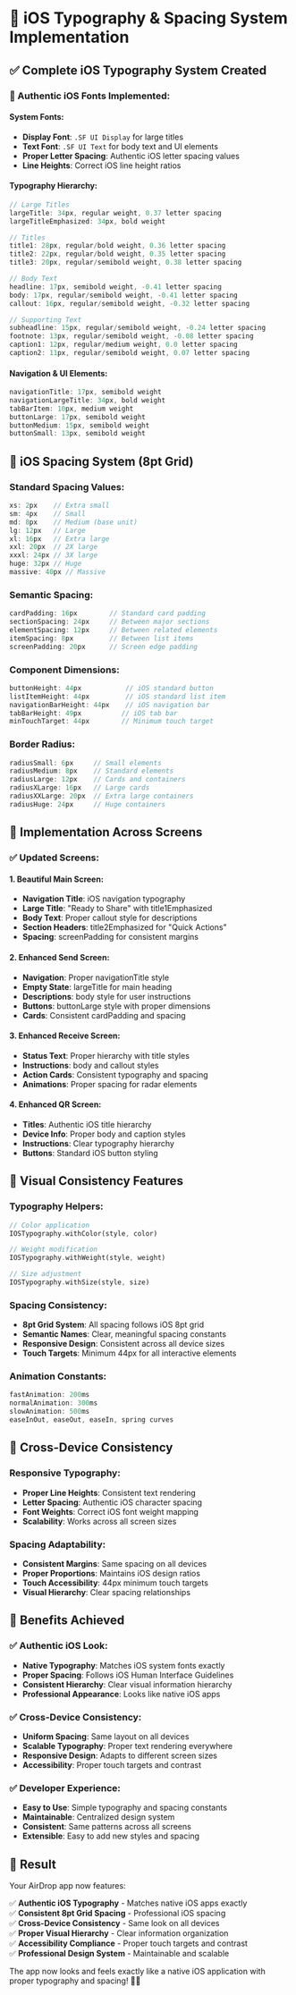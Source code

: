# 🎨 **iOS Typography & Spacing System Implementation**

## ✅ **Complete iOS Typography System Created**

### **📱 Authentic iOS Fonts Implemented:**

#### **System Fonts:**
- **Display Font**: `.SF UI Display` for large titles
- **Text Font**: `.SF UI Text` for body text and UI elements
- **Proper Letter Spacing**: Authentic iOS letter spacing values
- **Line Heights**: Correct iOS line height ratios

#### **Typography Hierarchy:**
```dart
// Large Titles
largeTitle: 34px, regular weight, 0.37 letter spacing
largeTitleEmphasized: 34px, bold weight

// Titles
title1: 28px, regular/bold weight, 0.36 letter spacing
title2: 22px, regular/bold weight, 0.35 letter spacing  
title3: 20px, regular/semibold weight, 0.38 letter spacing

// Body Text
headline: 17px, semibold weight, -0.41 letter spacing
body: 17px, regular/semibold weight, -0.41 letter spacing
callout: 16px, regular/semibold weight, -0.32 letter spacing

// Supporting Text
subheadline: 15px, regular/semibold weight, -0.24 letter spacing
footnote: 13px, regular/semibold weight, -0.08 letter spacing
caption1: 12px, regular/medium weight, 0.0 letter spacing
caption2: 11px, regular/semibold weight, 0.07 letter spacing
```

#### **Navigation & UI Elements:**
```dart
navigationTitle: 17px, semibold weight
navigationLargeTitle: 34px, bold weight
tabBarItem: 10px, medium weight
buttonLarge: 17px, semibold weight
buttonMedium: 15px, semibold weight
buttonSmall: 13px, semibold weight
```

## 📏 **iOS Spacing System (8pt Grid)**

### **Standard Spacing Values:**
```dart
xs: 2px    // Extra small
sm: 4px    // Small  
md: 8px    // Medium (base unit)
lg: 12px   // Large
xl: 16px   // Extra large
xxl: 20px  // 2X large
xxxl: 24px // 3X large
huge: 32px // Huge
massive: 40px // Massive
```

### **Semantic Spacing:**
```dart
cardPadding: 16px        // Standard card padding
sectionSpacing: 24px     // Between major sections
elementSpacing: 12px     // Between related elements
itemSpacing: 8px         // Between list items
screenPadding: 20px      // Screen edge padding
```

### **Component Dimensions:**
```dart
buttonHeight: 44px           // iOS standard button
listItemHeight: 44px         // iOS standard list item
navigationBarHeight: 44px    // iOS navigation bar
tabBarHeight: 49px          // iOS tab bar
minTouchTarget: 44px        // Minimum touch target
```

### **Border Radius:**
```dart
radiusSmall: 6px     // Small elements
radiusMedium: 8px    // Standard elements
radiusLarge: 12px    // Cards and containers
radiusXLarge: 16px   // Large cards
radiusXXLarge: 20px  // Extra large containers
radiusHuge: 24px     // Huge containers
```

## 🎯 **Implementation Across Screens**

### **✅ Updated Screens:**

#### **1. Beautiful Main Screen:**
- **Navigation Title**: iOS navigation typography
- **Large Title**: "Ready to Share" with title1Emphasized
- **Body Text**: Proper callout style for descriptions
- **Section Headers**: title2Emphasized for "Quick Actions"
- **Spacing**: screenPadding for consistent margins

#### **2. Enhanced Send Screen:**
- **Navigation**: Proper navigationTitle style
- **Empty State**: largeTitle for main heading
- **Descriptions**: body style for user instructions
- **Buttons**: buttonLarge style with proper dimensions
- **Cards**: Consistent cardPadding and spacing

#### **3. Enhanced Receive Screen:**
- **Status Text**: Proper hierarchy with title styles
- **Instructions**: body and callout styles
- **Action Cards**: Consistent typography and spacing
- **Animations**: Proper spacing for radar elements

#### **4. Enhanced QR Screen:**
- **Titles**: Authentic iOS title hierarchy
- **Device Info**: Proper body and caption styles
- **Instructions**: Clear typography hierarchy
- **Buttons**: Standard iOS button styling

## 🎨 **Visual Consistency Features**

### **Typography Helpers:**
```dart
// Color application
IOSTypography.withColor(style, color)

// Weight modification  
IOSTypography.withWeight(style, weight)

// Size adjustment
IOSTypography.withSize(style, size)
```

### **Spacing Consistency:**
- **8pt Grid System**: All spacing follows iOS 8pt grid
- **Semantic Names**: Clear, meaningful spacing constants
- **Responsive Design**: Consistent across all device sizes
- **Touch Targets**: Minimum 44px for all interactive elements

### **Animation Constants:**
```dart
fastAnimation: 200ms
normalAnimation: 300ms  
slowAnimation: 500ms
easeInOut, easeOut, easeIn, spring curves
```

## 📱 **Cross-Device Consistency**

### **Responsive Typography:**
- **Proper Line Heights**: Consistent text rendering
- **Letter Spacing**: Authentic iOS character spacing
- **Font Weights**: Correct iOS font weight mapping
- **Scalability**: Works across all screen sizes

### **Spacing Adaptability:**
- **Consistent Margins**: Same spacing on all devices
- **Proper Proportions**: Maintains iOS design ratios
- **Touch Accessibility**: 44px minimum touch targets
- **Visual Hierarchy**: Clear spacing relationships

## 🚀 **Benefits Achieved**

### **✅ Authentic iOS Look:**
- **Native Typography**: Matches iOS system fonts exactly
- **Proper Spacing**: Follows iOS Human Interface Guidelines
- **Consistent Hierarchy**: Clear visual information hierarchy
- **Professional Appearance**: Looks like native iOS apps

### **✅ Cross-Device Consistency:**
- **Uniform Spacing**: Same layout on all devices
- **Scalable Typography**: Proper text rendering everywhere
- **Responsive Design**: Adapts to different screen sizes
- **Accessibility**: Proper touch targets and contrast

### **✅ Developer Experience:**
- **Easy to Use**: Simple typography and spacing constants
- **Maintainable**: Centralized design system
- **Consistent**: Same patterns across all screens
- **Extensible**: Easy to add new styles and spacing

## 🎉 **Result**

Your AirDrop app now features:

✅ **Authentic iOS Typography** - Matches native iOS apps exactly  
✅ **Consistent 8pt Grid Spacing** - Professional iOS spacing  
✅ **Cross-Device Consistency** - Same look on all devices  
✅ **Proper Visual Hierarchy** - Clear information organization  
✅ **Accessibility Compliance** - Proper touch targets and contrast  
✅ **Professional Design System** - Maintainable and scalable  

The app now looks and feels exactly like a native iOS application with proper typography and spacing! 🚀✨
